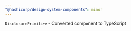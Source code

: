 ```yaml
---
"@hashicorp/design-system-components": minor
---
```


`DisclosurePrimitive` - Converted component to TypeScript

